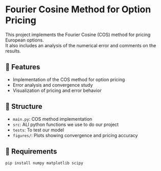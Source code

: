 # Fourier Cosine Method for Option Pricing

This project implements the Fourier Cosine (COS) method for pricing European options.  
It also includes an analysis of the numerical error and comments on the results.

## 📌 Features

- Implementation of the COS method for option pricing
- Error analysis and convergence study
- Visualization of pricing and error behavior

## 📁 Structure

- `main.py`: COS method implementation
- `src`: ALl python functions we use to do our project
- `tests`: To test our model
- `figures/`: Plots showing convergence and pricing accuracy

## 🚀 Requirements

```bash
pip install numpy matplotlib scipy
